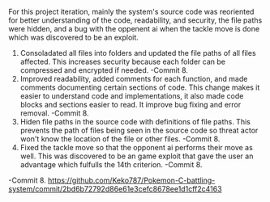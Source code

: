 For this project iteration, mainly the system's source code was reoriented for better understanding of the code, readability, and security, the file paths were hidden, 
and a bug with the oppenent ai when the tackle move is done which was discovered to be an exploit.

1. Consoladated all files into folders and updated the file paths of all files affected. This increases security because each folder can be compressed and encrypted if needed. -Commit 8.
2. Improved readability, added comments for each function, and made comments documenting certain sections of code. This change makes it easier to understand code and implementations, it also made code blocks and sections easier to read. It improve bug fixing and error removal. -Commit 8.
3. Hiden file paths in the source code with definitions of file paths. This prevents the path of files being seen in the source code so threat actor won't know the location of the file or other files. -Commit 8.
4. Fixed the tackle move so that the opponent ai performs their move as well. This was discovered to be an game exploit that gave the user an advantage which fulfulls the 14th criterion. -Commit 8.

-Commit 8. https://github.com/Keko787/Pokemon-C-battling-system/commit/2bd6b72792d86e61e3cefc8678ee1d1cff2c4163
